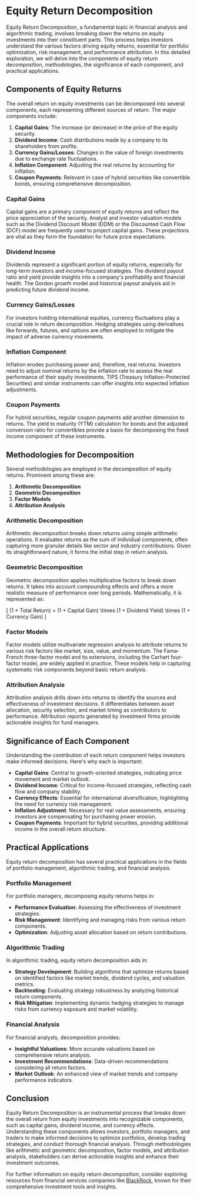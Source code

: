 # Equity Return Decomposition

Equity Return Decomposition, a fundamental topic in financial analysis and algorithmic trading, involves breaking down the returns on equity investments into their constituent parts. This process helps investors understand the various factors driving equity returns, essential for portfolio optimization, risk management, and performance attribution. In this detailed exploration, we will delve into the components of equity return decomposition, methodologies, the significance of each component, and practical applications.

## Components of Equity Returns

The overall return on equity investments can be decomposed into several components, each representing different sources of return. The major components include:

1. **Capital Gains**: The increase (or decrease) in the price of the equity security.
2. **Dividend Income**: Cash distributions made by a company to its shareholders from profits.
3. **Currency Gains/Losses**: Changes in the value of foreign investments due to exchange rate fluctuations.
4. **Inflation Component**: Adjusting the real returns by accounting for inflation.
5. **Coupon Payments**: Relevant in case of hybrid securities like convertible bonds, ensuring comprehensive decomposition.

### Capital Gains

Capital gains are a primary component of equity returns and reflect the price appreciation of the security. Analyst and investor valuation models such as the Dividend Discount Model (DDM) or the Discounted Cash Flow (DCF) model are frequently used to project capital gains. These projections are vital as they form the foundation for future price expectations.

### Dividend Income

Dividends represent a significant portion of equity returns, especially for long-term investors and income-focused strategies. The dividend payout ratio and yield provide insights into a company's profitability and financial health. The Gordon growth model and historical payout analysis aid in predicting future dividend income.

### Currency Gains/Losses

For investors holding international equities, currency fluctuations play a crucial role in return decomposition. Hedging strategies using derivatives like forwards, futures, and options are often employed to mitigate the impact of adverse currency movements.

### Inflation Component

Inflation erodes purchasing power and, therefore, real returns. Investors need to adjust nominal returns by the inflation rate to assess the real performance of their equity investments. TIPS (Treasury Inflation-Protected Securities) and similar instruments can offer insights into expected inflation adjustments.

### Coupon Payments

For hybrid securities, regular coupon payments add another dimension to returns. The yield to maturity (YTM) calculation for bonds and the adjusted conversion ratio for convertibles provide a basis for decomposing the fixed income component of these instruments.

## Methodologies for Decomposition

Several methodologies are employed in the decomposition of equity returns. Prominent among these are:

1. **Arithmetic Decomposition**
2. **Geometric Decomposition**
3. **Factor Models**
4. **Attribution Analysis**

### Arithmetic Decomposition

Arithmetic decomposition breaks down returns using simple arithmetic operations. It evaluates returns as the sum of individual components, often capturing more granular details like sector and industry contributions. Given its straightforward nature, it forms the initial step in return analysis.

### Geometric Decomposition

Geometric decomposition applies multiplicative factors to break down returns. It takes into account compounding effects and offers a more realistic measure of performance over long periods. Mathematically, it is represented as:

\[ (1 + Total Return) = (1 + Capital Gain) \times (1 + Dividend Yield) \times (1 + Currency Gain) \]

### Factor Models

Factor models utilize multivariate regression analysis to attribute returns to various risk factors like market, size, value, and momentum. The Fama-French three-factor model and its extensions, including the Carhart four-factor model, are widely applied in practice. These models help in capturing systematic risk components beyond basic return analysis.

### Attribution Analysis

Attribution analysis drills down into returns to identify the sources and effectiveness of investment decisions. It differentiates between asset allocation, security selection, and market timing as contributors to performance. Attribution reports generated by investment firms provide actionable insights for fund managers.

## Significance of Each Component

Understanding the contribution of each return component helps investors make informed decisions. Here's why each is important:

- **Capital Gains**: Central to growth-oriented strategies, indicating price movement and market outlook.
- **Dividend Income**: Critical for income-focused strategies, reflecting cash flow and company stability.
- **Currency Effects**: Essential for international diversification, highlighting the need for currency risk management.
- **Inflation Adjustment**: Necessary for real value assessments, ensuring investors are compensating for purchasing power erosion.
- **Coupon Payments**: Important for hybrid securities, providing additional income in the overall return structure.

## Practical Applications

Equity return decomposition has several practical applications in the fields of portfolio management, algorithmic trading, and financial analysis.

### Portfolio Management

For portfolio managers, decomposing equity returns helps in:

- **Performance Evaluation**: Assessing the effectiveness of investment strategies.
- **Risk Management**: Identifying and managing risks from various return components.
- **Optimization**: Adjusting asset allocation based on return contributions.

### Algorithmic Trading

In algorithmic trading, equity return decomposition aids in:

- **Strategy Development**: Building algorithms that optimize returns based on identified factors like market trends, dividend cycles, and valuation metrics.
- **Backtesting**: Evaluating strategy robustness by analyzing historical return components.
- **Risk Mitigation**: Implementing dynamic hedging strategies to manage risks from currency exposure and market volatility.

### Financial Analysis

For financial analysts, decomposition provides:

- **Insightful Valuations**: More accurate valuations based on comprehensive return analysis.
- **Investment Recommendations**: Data-driven recommendations considering all return factors.
- **Market Outlook**: An enhanced view of market trends and company performance indicators.

## Conclusion

Equity Return Decomposition is an instrumental process that breaks down the overall return from equity investments into recognizable components, such as capital gains, dividend income, and currency effects. Understanding these components allows investors, portfolio managers, and traders to make informed decisions to optimize portfolios, develop trading strategies, and conduct thorough financial analysis. Through methodologies like arithmetic and geometric decomposition, factor models, and attribution analysis, stakeholders can derive actionable insights and enhance their investment outcomes.

For further information on equity return decomposition, consider exploring resources from financial services companies like [BlackRock](https://www.blackrock.com), known for their comprehensive investment tools and insights.
